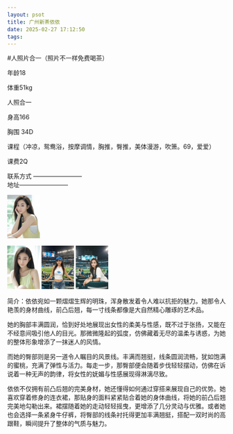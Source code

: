 ```yaml
---
layout: psot
title: 广州新茶依依
date: 2025-02-27 17:12:50
tags:
---
```

#人照片合一（照片不一样免费喝茶）

[//]: # (# 广州佛山新茶（依依）)
年龄18

体重51kg

人照合一

身高166

胸围 34D

课程（冲凉，鸳鸯浴，按摩调情，胸推，臀推，美体漫游，吹箫。69，爱爱）

课费2Q

联系方式 ————————  
地址————————

[//]: # (<img src="images\10.jpg" height="200"> <img src="images\11.jpg" height="200">  <img src="images\12.jpg" height="200"> <img src="images\13.jpg" height="200">)
<img src="source/_posts/广州新茶依依/10.jpg" height="100">

<img src="source/_posts/广州新茶依依/11.jpg" height="100">

<img src="source/_posts/广州新茶依依/12.jpg" height="100">

<img src="source/_posts/广州新茶依依/13.jpg" height="100">

简介：依依宛如一颗熠熠生辉的明珠，浑身散发着令人难以抗拒的魅力。她那令人艳羡的身材曲线，前凸后翘，每一寸线条都像是大自然精心雕琢的艺术品。

她的胸部丰满圆润，恰到好处地展现出女性的柔美与性感，既不过于张扬，又能在不经意间吸引他人的目光。那微微隆起的弧度，仿佛藏着无尽的温柔与诱惑，为她的整体形象增添了一抹迷人的风情。

而她的臀部则是另一道令人瞩目的风景线。丰满而翘挺，线条圆润流畅，犹如饱满的蜜桃，充满了弹性与活力。每走一步，那臀部便会随着步伐轻轻摆动，仿佛在诉说着一种无声的韵律，将女性的妩媚与性感展现得淋漓尽致。

依依不仅拥有前凸后翘的完美身材，她还懂得如何通过穿搭来展现自己的优势。她喜欢穿着修身的连衣裙，那贴身的面料紧紧贴合着她的身体曲线，将她的前凸后翘完美地勾勒出来。裙摆随着她的走动轻轻摇曳，更增添了几分灵动与优雅。或者她也会选择一条紧身牛仔裤，将臀部的线条衬托得更加丰满翘挺，搭配一双时尚的高跟鞋，瞬间提升了整体的气质与魅力。






